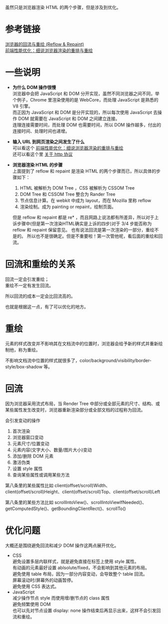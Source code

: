虽然只是浏览器渲染 HTML 的两个步骤，但是涉及到优化。

# 参考链接

[浏览器的回流与重绘 (Reflow & Repaint)](https://juejin.im/post/5a9923e9518825558251c96a)  
[前端性能优化：细说浏览器渲染的重排与重绘](https://www.imooc.com/article/45936)

# 一些说明

- **为什么 DOM 操作很慢**  
  浏览器中会把 JavaScript 和 DOM 分开实现，虽然不同浏览器之间不同，举个例子，Chrome 里渲染使用的是 WebCore，而处理 JavaScript 是熟悉的 V8 引擎。  
  而正因为 JavaScript 和 DOM 是分开实现的，所以每次使用 JavaScript 去操作 DOM 就需要在 JavaScript 和 DOM 之间建立连接。  
  连理连接需要时间，而处理 DOM 也需要时间，所以 DOM 操作越多，付出的连接时间、处理时间也递增。

- **输入 URL 到网页渲染之间发生了什么**  
  可以看这个 [前端性能优化：细说浏览器渲染的重排与重绘](https://www.imooc.com/article/45936)  
  还可以看这个里 [关于 http 协议](https://naichazhenhaohe.github.io/2019/09/10/%E5%85%B3%E4%BA%8Ehttp%E5%8D%8F%E8%AE%AE/)

- **浏览器渲染 HTML 的步骤**  
  上面提到了 reflow 和 repaint 是渲染 HTML 的两个步骤而已，所以具体的步骤如下：

  1. HTML 被解析为 DOM Tree ，CSS 被解析为 CSSOM Tree
  2. DOM Tree 和 CSSOM Tree 整合为 Rander Tree
  3. 节点信息计算。在 webkit 中成为 layout，而在 Mozilla 里称 reflow
  4. 渲染绘制。成为 painting or repaint，绘制页面。

  但是 reflow 和 repaint 都是 re* ，而且网路上说法都有所差异，所以对于上诉步骤中(但是第一次渲染HTML确实是上诉的四步)对于 3/4 步能否称为 reflow 和 repaint 保留意见。
  也有说法回流是第一次渲染的一部分，重绘不是的。
  所以也不是很确定。但是不重要啦！第一次管他呢，看后面的重绘和回流。

# 回流和重绘的关系

回流一定会引发重绘；  
重绘不一定有发生回流。

所以回流的成本一定会比回流高的。

也就是根据这一点，有了可以优化的地方。

# 重绘

元素的样式改变并不影响其在文档流中的位置时，浏览器会给予新的样式并重新绘制他，称为重绘。

不影响文档流中位置的样式就很多了，color/background/visibility/border-style/box-shadow 等。

# 回流

因为浏览器采用流式布局，当 Render Tree 中部分或全部元素的尺寸、结构、或某些属性发生改变时，浏览器重新渲染部分或全部文档的过程称为回流。

会引发变动的操作

1. 首次渲染
2. 浏览器窗口变动
3. 元素尺寸/位置变动
4. 元素内容(文字大小、数量/图片大小)变动
5. 添加/删除 DOM 元素
6. 激活伪类
7. 设置 style 属性
8. 查询某些属性或调用某些方法

第八条里的某些属性比如 client(offset/scroll)Width、client(offset/scroll)Height、client(offset/scroll)Top、client(offset/scroll)Left

第八条里的某些方法比如 scrollIntoView()、scrollIntoViewIfNeeded()、getComputedStyle()、getBoundingClientRect()、scrollTo()

# 优化问题

大概还是围绕避免回流和减少 DOM 操作这两点展开优化。

- CSS  
  避免设置多层内联样式，就是避免直接在标签上使用 style 属性。  
  有动画的元素最好设置 ablsolute/fixed，不会影响到其他元素的布局。  
  避免使用 table 布局，因为一部分内容变动，会导致整个 table 回流。  
  屏幕滚动时/屏幕外的动画暂停。  
  避免使用 CSS 表达式。  
- JavaScript  
  减少操作节点 style 而使用增/删节点的 class 属性  
  避免频繁使用 DOM  
  也可以先对节点设置 display: none 操作结束后再显示出来，这样不会引发回流和重绘。  
